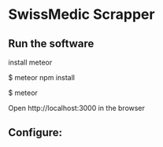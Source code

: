 # SwissMedic Scrapper


## Run the software
install meteor

$ meteor npm install

$ meteor 

Open http://localhost:3000 in the browser


## Configure:

